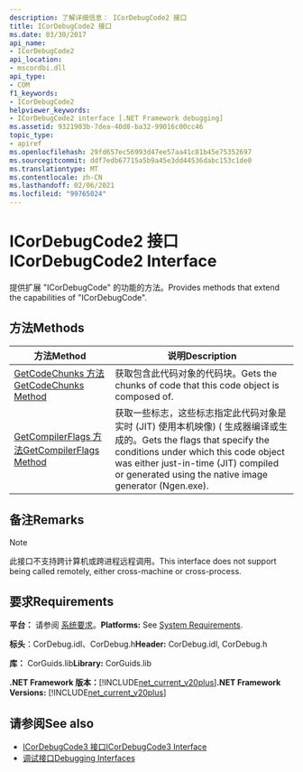 ```yaml
---
description: 了解详细信息： ICorDebugCode2 接口
title: ICorDebugCode2 接口
ms.date: 03/30/2017
api_name:
- ICorDebugCode2
api_location:
- mscordbi.dll
api_type:
- COM
f1_keywords:
- ICorDebugCode2
helpviewer_keywords:
- ICorDebugCode2 interface [.NET Framework debugging]
ms.assetid: 9321903b-7dea-40d8-ba32-99016c00cc46
topic_type:
- apiref
ms.openlocfilehash: 29fd657ec56993d47ee57aa41c81b45e75352697
ms.sourcegitcommit: ddf7edb67715a5b9a45e3dd44536dabc153c1de0
ms.translationtype: MT
ms.contentlocale: zh-CN
ms.lasthandoff: 02/06/2021
ms.locfileid: "99765024"
---
```

# <a name="icordebugcode2-interface"></a><span data-ttu-id="a9d4d-103">ICorDebugCode2 接口</span><span class="sxs-lookup"><span data-stu-id="a9d4d-103">ICorDebugCode2 Interface</span></span>

<span data-ttu-id="a9d4d-104">提供扩展 "ICorDebugCode" 的功能的方法。</span><span class="sxs-lookup"><span data-stu-id="a9d4d-104">Provides methods that extend the capabilities of "ICorDebugCode".</span></span>  
  
## <a name="methods"></a><span data-ttu-id="a9d4d-105">方法</span><span class="sxs-lookup"><span data-stu-id="a9d4d-105">Methods</span></span>  
  
|<span data-ttu-id="a9d4d-106">方法</span><span class="sxs-lookup"><span data-stu-id="a9d4d-106">Method</span></span>|<span data-ttu-id="a9d4d-107">说明</span><span class="sxs-lookup"><span data-stu-id="a9d4d-107">Description</span></span>|  
|------------|-----------------|  
|[<span data-ttu-id="a9d4d-108">GetCodeChunks 方法</span><span class="sxs-lookup"><span data-stu-id="a9d4d-108">GetCodeChunks Method</span></span>](icordebugcode2-getcodechunks-method.md)|<span data-ttu-id="a9d4d-109">获取包含此代码对象的代码块。</span><span class="sxs-lookup"><span data-stu-id="a9d4d-109">Gets the chunks of code that this code object is composed of.</span></span>|  
|[<span data-ttu-id="a9d4d-110">GetCompilerFlags 方法</span><span class="sxs-lookup"><span data-stu-id="a9d4d-110">GetCompilerFlags Method</span></span>](icordebugcode2-getcompilerflags-method.md)|<span data-ttu-id="a9d4d-111">获取一些标志，这些标志指定此代码对象是实时 (JIT) 使用本机映像)  ( 生成器编译或生成的。</span><span class="sxs-lookup"><span data-stu-id="a9d4d-111">Gets the flags that specify the conditions under which this code object was either just-in-time (JIT) compiled or generated using the native image generator (Ngen.exe).</span></span>|  
  
## <a name="remarks"></a><span data-ttu-id="a9d4d-112">备注</span><span class="sxs-lookup"><span data-stu-id="a9d4d-112">Remarks</span></span>  
  
> [!NOTE]
> <span data-ttu-id="a9d4d-113">此接口不支持跨计算机或跨进程远程调用。</span><span class="sxs-lookup"><span data-stu-id="a9d4d-113">This interface does not support being called remotely, either cross-machine or cross-process.</span></span>  
  
## <a name="requirements"></a><span data-ttu-id="a9d4d-114">要求</span><span class="sxs-lookup"><span data-stu-id="a9d4d-114">Requirements</span></span>  

 <span data-ttu-id="a9d4d-115">**平台：** 请参阅 [系统要求](../../get-started/system-requirements.md)。</span><span class="sxs-lookup"><span data-stu-id="a9d4d-115">**Platforms:** See [System Requirements](../../get-started/system-requirements.md).</span></span>  
  
 <span data-ttu-id="a9d4d-116">**标头**：CorDebug.idl、CorDebug.h</span><span class="sxs-lookup"><span data-stu-id="a9d4d-116">**Header:** CorDebug.idl, CorDebug.h</span></span>  
  
 <span data-ttu-id="a9d4d-117">**库：** CorGuids.lib</span><span class="sxs-lookup"><span data-stu-id="a9d4d-117">**Library:** CorGuids.lib</span></span>  
  
 <span data-ttu-id="a9d4d-118">**.NET Framework 版本：**[!INCLUDE[net_current_v20plus](../../../../includes/net-current-v20plus-md.md)]</span><span class="sxs-lookup"><span data-stu-id="a9d4d-118">**.NET Framework Versions:** [!INCLUDE[net_current_v20plus](../../../../includes/net-current-v20plus-md.md)]</span></span>  
  
## <a name="see-also"></a><span data-ttu-id="a9d4d-119">请参阅</span><span class="sxs-lookup"><span data-stu-id="a9d4d-119">See also</span></span>

- [<span data-ttu-id="a9d4d-120">ICorDebugCode3 接口</span><span class="sxs-lookup"><span data-stu-id="a9d4d-120">ICorDebugCode3 Interface</span></span>](icordebugcode3-interface.md)
- [<span data-ttu-id="a9d4d-121">调试接口</span><span class="sxs-lookup"><span data-stu-id="a9d4d-121">Debugging Interfaces</span></span>](debugging-interfaces.md)
